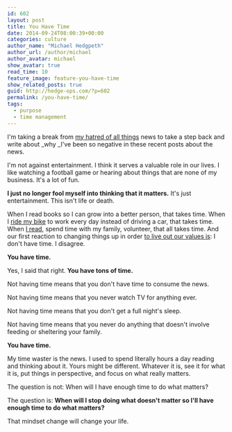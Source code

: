```yaml
---
id: 602
layout: post
title: You Have Time
date: 2014-09-24T08:00:39+00:00
categories: culture
author_name: "Michael Hedgpeth"
author_url: /author/michael
author_avatar: michael
show_avatar: true
read_time: 10
feature_image: feature-you-have-time 
show_related_posts: true 
guid: http://hedge-ops.com/?p=602
permalink: /you-have-time/
tags:
  - purpose
  - time management
---
```

I'm taking a break from [my hatred of all things](/rubbernecking-with-the-locals/) news to take a step back and write about _why _I've been so negative in these recent posts about the news.<!--more-->

I'm not against entertainment. I think it serves a valuable role in our lives. I like watching a football game or hearing about things that are none of my business. It's a lot of fun.

**I just no longer fool myself into thinking that it matters.** It's just entertainment. This isn't life or death.

When I read books so I can grow into a better person, that takes time. When I [ride my bike](/engineering-travel/) to work every day instead of driving a car, that takes time. When [I read](/focus-with-the-amazon-kindle/), spend time with my family, volunteer, that all takes time. And our first reaction to changing things up in order [to live out our values is](/life-is-art/): I don't have time. I disagree.

**You have time.**

Yes, I said that right. **You have tons of time.**

Not having time means that you don't have time to consume the news.

Not having time means that you never watch TV for anything ever.

Not having time means that you don't get a full night's sleep.

Not having time means that you never do anything that doesn't involve feeding or sheltering your family.

**You have time.**

My time waster is the news. I used to spend literally hours a day reading and thinking about it. Yours might be different. Whatever it is, see it for what it is, put things in perspective, and focus on what really matters.

The question is not: When will I have enough time to do what matters?

The question is: **When will I stop doing what doesn't matter so I'll have enough time to do what matters?**

That mindset change will change your life.